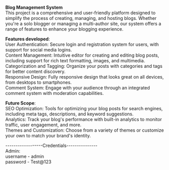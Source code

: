 **Blog Management System**<br>
This project is a comprehensive and user-friendly platform designed to simplify the process of creating, managing, and hosting blogs. Whether you're a solo blogger or managing a multi-author site, our system offers a range of features to enhance your blogging experience.

**Features developed**:<br>
User Authentication: Secure login and registration system for users, with support for social media logins.<br>
Content Management: Intuitive editor for creating and editing blog posts, including support for rich text formatting, images, and multimedia.<br>
Categorization and Tagging: Organize your posts with categories and tags for better content discovery.<br>
Responsive Design: Fully responsive design that looks great on all devices, from desktops to smartphones.<br>
Comment System: Engage with your audience through an integrated comment system with moderation capabilities.<br>

**Future Scope**:<br>
SEO Optimization: Tools for optimizing your blog posts for search engines, including meta tags, descriptions, and keyword suggestions.<br>
Analytics: Track your blog's performance with built-in analytics to monitor traffic, user engagement, and more.<br>
Themes and Customization: Choose from a variety of themes or customize your own to match your brand's identity.<br>

------------------Credentials---------------<br>
Admin:<br>
username - admin<br>
password - Test@123

